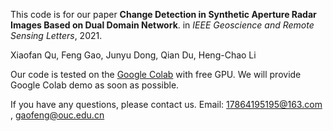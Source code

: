 This code is for our paper **Change Detection in Synthetic Aperture Radar Images Based on Dual Domain Network**. in *IEEE Geoscience and Remote Sensing Letters*, 2021.

Xiaofan Qu, Feng Gao, Junyu Dong, Qian Du, Heng-Chao Li



Our code is tested on the [Google Colab](https://colab.research.google.com/) with free GPU. We will provide Google Colab demo as soon as possible. 



If you have any questions, please contact us. Email: 17864195195@163.com , gaofeng@ouc.edu.cn
